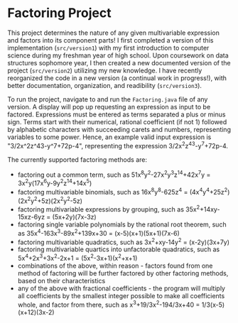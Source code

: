 # Factoring Project

This project determines the nature of any given multivariable expression and factors into its component parts! I first completed a version of this implementation (`src/version1`) with my first introduction to computer science during my freshman year of high school. Upon coursework on data structures sophomore year, I then created a new documented version of the project (`src/version2`) utilizing my new knowledge. I have recently reorganized the code in a new version (a continual work in progress!), with better documentation, organization, and readibility (`src/version3`).

To run the project, navigate to and run the `Factoring.java` file of any version. A display will pop up requesting an expression as input to be factored. Expressions must be entered as terms separated a plus or minus sign. Terms start with their numerical, rational coefficient (if not 1) followed by alphabetic characters with succeeding carets and numbers, representing variables to some power. Hence, an example valid input expression is "3/2x^2z^43-y^7+72p-4", representing the expression 3/2x<sup>2</sup>z<sup>43</sup>-y<sup>7</sup>+72p-4.

The currently supported factoring methods are:
- factoring out a common term, such as 51x<sup>8</sup>y<sup>2</sup>-27x<sup>2</sup>y<sup>3</sup>z<sup>14</sup>+42x<sup>7</sup>y = 3x<sup>2</sup>y(17x<sup>6</sup>y-9y<sup>2</sup>z<sup>14</sup>+14x<sup>5</sup>)
- factoring multivariable binomials, such as 16x<sup>8</sup>y<sup>8</sup>-625z<sup>4</sup> = (4x<sup>4</sup>y<sup>4</sup>+25z<sup>2</sup>)(2x<sup>2</sup>y<sup>2</sup>+5z)(2x<sup>2</sup>y<sup>2</sup>-5z)
- factoring multivariable expressions by grouping, such as 35x<sup>2</sup>+14xy-15xz-6yz = (5x+2y)(7x-3z)
- factoring single variable polynomials by the rational root theorem, such as 35x<sup>4</sup>-163x<sup>3</sup>-89x<sup>2</sup>+139x+30 = (x-5)(x+1)(5x+1)(7x-6)
- factoring multivariable quadratics, such as 3x<sup>2</sup>+xy-14y<sup>2</sup> = (x-2y)(3x+7y)
- factoring multivariable quartics into unfactorable quadratics, such as 5x<sup>4</sup>+2x<sup>3</sup>+3x<sup>2</sup>-2x+1 = (5x<sup>2</sup>-3x+1)(x<sup>2</sup>+x+1)
- combinations of the above, within reason - factors found from one method of factoring will be further factored by other factoring methods, based on their characteristics
- any of the above with fractional coefficients - the program will multiply all coefficients by the smallest integer possible to make all coefficients whole, and factor from there, such as x<sup>3</sup>+19/3x<sup>2</sup>-194/3x+40 = 1/3(x-5)(x+12)(3x-2)

